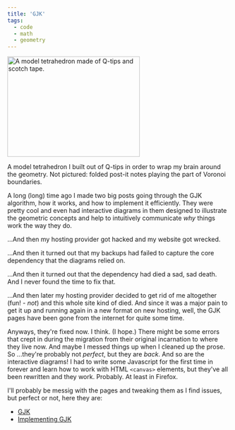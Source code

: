 ```yaml
---
title: 'GJK'
tags:
  - code
  - math
  - geometry
---
```

<div class="alignright caption-box">
  <img src="/assets/img/gjk-qtips-300x227.jpg" alt="A model tetrahedron made of Q-tips and scotch tape." title="Model Tetrahedron" width="300" height="227" />

  A model tetrahedron I built out of Q-tips in order to wrap my brain around the geometry.
  Not pictured: folded post-it notes playing the part of Voronoi boundaries.
</div>

<!-- blurb -->
A long (long) time ago I made two big posts going through the GJK algorithm, how it works, and how to implement it efficiently. They were pretty cool and even had interactive diagrams in them designed to illustrate the geometric concepts and help to intuitively communicate _why_ things work the way they do.
<!-- blurb -->

...And then my hosting provider got hacked and my website got wrecked.

...And then it turned out that my backups had failed to capture the core dependency that the diagrams relied on.

...And then it turned out that the dependency had died a sad, sad death. And I never found the time to fix that.

...And then later my hosting provider decided to get rid of me altogether (fun! - _not_) and this whole site kind of died. And since it was a major pain to get it up and running again in a new format on new hosting, well, the GJK pages have been gone from the internet for quite some time.

Anyways, they're fixed now. I think. (I hope.) There might be some errors that crept in during the migration from their original incarnation to where they live now. And maybe I messed things up when I cleaned up the prose. So ...they're probably not _perfect_, but they are _back_. And so are the interactive diagrams! I had to write some Javascript for the first time in forever and learn how to work with HTML `<canvas>` elements, but they've all been rewritten and they work. Probably. At least in Firefox.

I'll probably be messig with the pages and tweaking them as I find issues, but perfect or not, here they are:

* [GJK](/gjk)
* [Implementing GJK](/gjk/implementation)